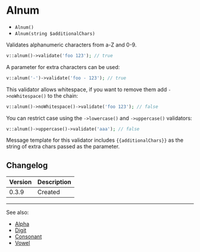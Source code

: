 # Alnum

- `Alnum()`
- `Alnum(string $additionalChars)`

Validates alphanumeric characters from a-Z and 0-9.

```php
v::alnum()->validate('foo 123'); // true
```

A parameter for extra characters can be used:

```php
v::alnum('-')->validate('foo - 123'); // true
```

This validator allows whitespace, if you want to
remove them add `->noWhitespace()` to the chain:

```php
v::alnum()->noWhitespace()->validate('foo 123'); // false
```

You can restrict case using the `->lowercase()` and
`->uppercase()` validators:

```php
v::alnum()->uppercase()->validate('aaa'); // false
```

Message template for this validator includes `{{additionalChars}}` as
the string of extra chars passed as the parameter.

## Changelog

Version | Description
--------|-------------
  0.3.9 | Created

***
See also:

  * [Alpha](Alpha.md)
  * [Digit](Digit.md)
  * [Consonant](Consonant.md)
  * [Vowel](Vowel.md)
